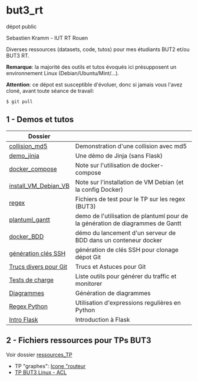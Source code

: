 # but3_rt
dépot public

Sebastien Kramm - IUT RT Rouen

Diverses ressources (datasets, code, tutos) pour mes étudiants BUT2 et/ou BUT3 RT.

**Remarque**: la majorité des outils et tutos évoqués ici présupposent un environnement Linux (Debian/Ubuntu/Mint/...).


**Attention**: ce dépot est susceptible d'évoluer, donc si jamais vous l'avez cloné, avant toute séance de travail:
```
$ git pull
```

## 1 - Demos et tutos
|  Dossier                          |             |
|-----------------------------------|-------------| 
| [collision_md5](content/collision_md5/) | Demonstration d'une collision avec md5 |
| [demo_jinja](content/demo_jinja/)       |  Une démo de Jinja (sans Flask) |
| [docker_compose](docker_compose)  | Note sur l'utilisation de docker-compose |
| [install_VM_Debian_VB](install_VM_Debian_VB) |  Note sur l'installation de VM Debian (et la config Docker) |
| [regex](content/regex/)                   |  Fichiers de test pour le TP sur les regex (BUT3) |
| [plantuml_gantt](content/plantuml_gantt/) | demo de l'utilisation de plantuml pour de<br>la génération de diagrammes de Gantt |
| [docker_BDD](docker_BDD/)         | démo du lancement d'un serveur de BDD dans un conteneur docker |
| [génération clés SSH](content/SSH_keys) | génération de clés SSH pour clonage dépot Git |
| [Trucs divers pour Git](content/git_TA) | Trucs et Astuces pour Git |
| [Tests de charge](content/load_test)    | Liste outils pour générer du traffic et monitorer |
| [Diagrammes](content/diagrammes)        | Génération de diagrammes |
| [Regex Python](content/regex_python)    | Utilisation d'expressions regulières en Python |
| [Intro Flask](content/flask)            | Introduction à Flask |


## 2 - Fichiers ressources pour TPs BUT3

Voir dossier [ressources_TP](ressources_TP/)

- TP "graphes": [Icone "routeur](ressources_TP/graphes/icon_router.png)
- [TP BUT3 Linux - ACL](ressources_TP/TP_ACL_SUID/)



